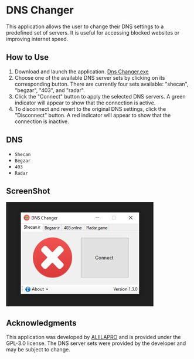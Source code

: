 # DNS Changer
This application allows the user to change their DNS settings to a predefined set of servers. It is useful for accessing blocked websites or improving internet speed.

## How to Use

1. Download and launch the application. [Dns Changer.exe](https://github.com/ALIILAPRO/dns-changer/releases/download/v1.3.0/DNS.Changer.exe)
2. Choose one of the available DNS server sets by clicking on its corresponding button. There are currently four sets available: "shecan", "begzar", "403", and "radar".
3. Click the "Connect" button to apply the selected DNS servers. A green indicator will appear to show that the connection is active.
4. To disconnect and revert to the original DNS settings, click the "Disconnect" button. A red indicator will appear to show that the connection is inactive.

## DNS
- `Shecan`
- `Begzar`
- `403`
- `Radar`

## ScreenShot
![](https://github.com/ALIILAPRO/dns-changer/blob/master/ScreenShot/expic.JPG)

## Acknowledgments
This application was developed by [ALIILAPRO](https://github.com/ALIILAPRO/) and is provided under the GPL-3.0 license. The DNS server sets were provided by the developer and may be subject to change.
